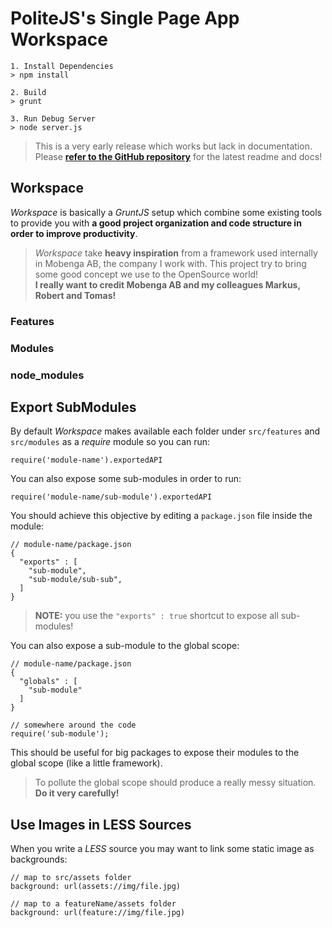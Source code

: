 PoliteJS's Single Page App Workspace
====================================

    1. Install Dependencies
    > npm install
    
    2. Build
    > grunt
    
    3. Run Debug Server
    > node server.js
    
> This is a very early release which works but lack in documentation.  
> Please **[refer to the GitHub repository](https://github.com/PoliteJS/workspace)** 
> for the latest readme and docs!


## Workspace

_Workspace_ is basically a _GruntJS_ setup which combine some existing tools to provide you
with **a good project organization and code structure in order to improve productivity**.

> _Workspace_ take **heavy inspiration** from a framework used internally in
> Mobenga AB, the company I work with. This project try to bring some good concept we use 
> to the OpenSource world!  
> **I really want to credit Mobenga AB and my colleagues Markus, Robert and Tomas!**



### Features

### Modules

### node_modules



## Export SubModules

By default _Workspace_ makes available each folder under `src/features` and `src/modules` as a 
_require_ module so you can run:

    require('module-name').exportedAPI
    
You can also expose some sub-modules in order to run:

    require('module-name/sub-module').exportedAPI
    
You should achieve this objective by editing a `package.json` file inside the module:

    // module-name/package.json
    {
      "exports" : [
        "sub-module",
        "sub-module/sub-sub",
      ]
    }
    
> **NOTE:** you use the `"exports" : true` shortcut to expose all sub-modules!

You can also expose a sub-module to the global scope:

    // module-name/package.json
    {
      "globals" : [
        "sub-module"
      ]
    }
    
    // somewhere around the code
    require('sub-module');
    
This should be useful for big packages to expose their modules to the global scope (like a little framework).

> To pollute the global scope should produce a really messy situation.  
> **Do it very carefully!**

## Use Images in LESS Sources

When you write a _LESS_ source you may want to link some static image as backgrounds:

    // map to src/assets folder
    background: url(assets://img/file.jpg)
    
    // map to a featureName/assets folder
    background: url(feature://img/file.jpg)
